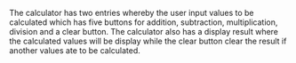 The calculator has two entries whereby the user input values to be calculated which has five buttons for addition, subtraction, multiplication, division and a clear button. The calculator also has a display result where the calculated values will be display while the clear button clear the result if another values ate to be calculated.   
